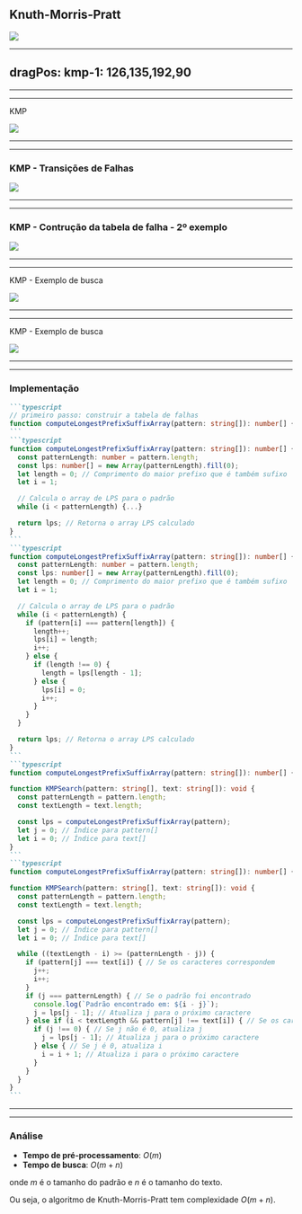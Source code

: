 ## Knuth-Morris-Pratt

<div class="w-full max-w-[600px] mx-auto">
<img
src="/images/kmp-paper.png"
/>
</div>

---
dragPos:
  kmp-1: 126,135,192,90
---

<Cadeia cadeia="A ARANHA SUBIU A PAREDE" />

<Cadeia v-drag="'kmp-1'" cadeia="ARANHA" />

<Counter />

<!--
O KMP trabalha com a ideia de que se o padrão não casar com o texto em uma determinada posição, ele pode pular algumas posições do texto, pois ele já sabe que essas posições não casam com o padrão.

O KMP encontra a performance desejada, ou seja, ele compara cada caractere do texto uma única vez.

Com o passar dos anos, algoritmos mais sofisticados permitem encontrar padrões testando APENAS alguns caracteres do texto.
-->

---
---

KMP

<div class="flex justify-center items-center w-full mx-auto">
<img
src="/images/kmp-clear.svg"
/>
</div>

<!--
O KMP parte da ideia de um diagrama de estados, onde cada estado representa um prefixo do padrão.

Cada estado representa uma etapa do reconhecimento do padrão.

Se estou fazendo o reconhecimento, e ainda não tem nenhum caracter testado, estou no estado 0.

Se o primeiro caracter do padrão casar com o primeiro caracter do texto, eu passo para o estado 1.

Chegando no estado 6, Encontrei o padrão em uma determinada posição do texto.

Então devo voltar 6 posições.

O que acontece na maioria das vezes, é que não encontramos o padrão em uma determinada posição do texto e a transição de estado vai falhar.

Se eu estiver no estado 0 e não vier um A, eu permaneço no estado 0.

Agora se eu estiver no estado 1 e vier outra letra, a forma mais simples é pensar em voltar ao estado 0.
Mas o KMP é mais inteligente que isso.

Vamos suport que encontramos dois A seguidos:

Eu encontro o primeiro A, vou para o estado 1. 

Em seguida encontro o segundo A, volto para o 0 ou mantenho no 1?

Esse segundo A, pode ser o inicio de um novo padrão.

Knuth-Morris-Pratt resolve isso com a tabela de falhas.
-->

---
---

### KMP - Transições de Falhas

<div class="flex justify-center items-center w-full mx-auto">
<img
src="/images/kmp-1.svg"
/>
</div>

<!--
Cada estado representa uma etapa do reconhecimento do padrão.

Se eu estiver no estado 0 e não vier um A, eu permaneço no estado 0.

Transição baseada em eventos.
-->

---
---

### KMP - Contrução da tabela de falha - 2º exemplo

<div class="flex justify-center items-center w-full mx-auto">
<img
src="/images/kmp-2.svg"
/>
</div>

<!--
A análise é relativamente simples, temos que pensar em repetição de prefixos.

AR é prefixo? Sim, prefixo de tamanho 2.

O diagrama ajuda visualmente a entender a tabela de falhas.
-->

---
---

KMP - Exemplo de busca

<img
src="/images/kmp-3.svg"
/>

<!--
Os caracteres do padrão são usados apenas para construir a tabela de falhas.

A busca é feita apenas com o texto.
-->

---
---

KMP - Exemplo de busca

<img
src="/images/kmp-4.svg"
/>

---
---

### Implementação

````md magic-move
```typescript
// primeiro passo: construir a tabela de falhas
function computeLongestPrefixSuffixArray(pattern: string[]): number[] {...}
```
```typescript
function computeLongestPrefixSuffixArray(pattern: string[]): number[] {
  const patternLength: number = pattern.length;
  const lps: number[] = new Array(patternLength).fill(0);
  let length = 0; // Comprimento do maior prefixo que é também sufixo
  let i = 1;

  // Calcula o array de LPS para o padrão
  while (i < patternLength) {...}

  return lps; // Retorna o array LPS calculado
}
```
```typescript
function computeLongestPrefixSuffixArray(pattern: string[]): number[] {
  const patternLength: number = pattern.length;
  const lps: number[] = new Array(patternLength).fill(0);
  let length = 0; // Comprimento do maior prefixo que é também sufixo
  let i = 1;

  // Calcula o array de LPS para o padrão
  while (i < patternLength) {
    if (pattern[i] === pattern[length]) {
      length++;
      lps[i] = length;
      i++;
    } else {
      if (length !== 0) {
        length = lps[length - 1];
      } else {
        lps[i] = 0;
        i++;
      }
    }
  }

  return lps; // Retorna o array LPS calculado
}
```
```typescript
function computeLongestPrefixSuffixArray(pattern: string[]): number[] {...}

function KMPSearch(pattern: string[], text: string[]): void {
  const patternLength = pattern.length;
  const textLength = text.length;

  const lps = computeLongestPrefixSuffixArray(pattern);
  let j = 0; // Índice para pattern[]
  let i = 0; // Índice para text[]
}
```
```typescript
function computeLongestPrefixSuffixArray(pattern: string[]): number[] {...}

function KMPSearch(pattern: string[], text: string[]): void {
  const patternLength = pattern.length;
  const textLength = text.length;

  const lps = computeLongestPrefixSuffixArray(pattern);
  let j = 0; // Índice para pattern[]
  let i = 0; // Índice para text[]

  while ((textLength - i) >= (patternLength - j)) {
    if (pattern[j] === text[i]) { // Se os caracteres correspondem
      j++;
      i++;
    }
    if (j === patternLength) { // Se o padrão foi encontrado
      console.log(`Padrão encontrado em: ${i - j}`);
      j = lps[j - 1]; // Atualiza j para o próximo caractere
    } else if (i < textLength && pattern[j] !== text[i]) { // Se os caracteres não correspondem
      if (j !== 0) { // Se j não é 0, atualiza j
        j = lps[j - 1]; // Atualiza j para o próximo caractere
      } else { // Se j é 0, atualiza i
        i = i + 1; // Atualiza i para o próximo caractere
      }
    }
  }
}
```
````

---
---

### Análise

- **Tempo de pré-processamento**: $O(m)$
- **Tempo de busca**: $O(m+n)$

onde $m$ é o tamanho do padrão e $n$ é o tamanho do texto.

Ou seja, o algoritmo de Knuth-Morris-Pratt tem complexidade $O(m + n)$.
